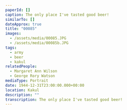 ```yaml
---
paperId: []
caption: The only place I've tasted good beer!
similarTo: []
dateApprox: true
title: "00085"
images:
  - /assets/media/00085.JPG
  - /assets/media/00085b.JPG
tags:
  - army
  - beer
  - kakul
relatedPeople:
  - Margaret Ann Wilson
  - George Rory Watson
mediaType: Portrait
date: 1944-12-31T23:00:00.000+00:00
location: Kakul
description: ""
transcription: The only place I've tasted good beer!
---
```

